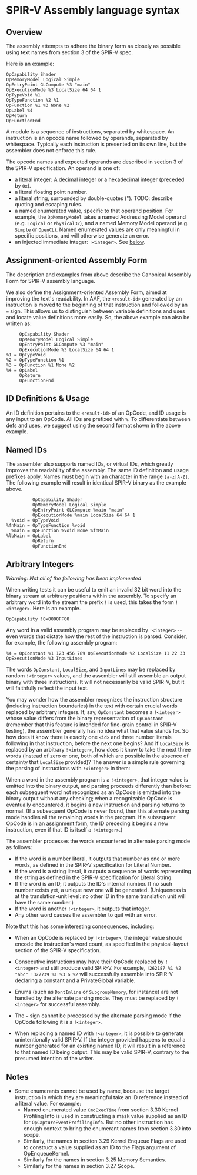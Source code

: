 # SPIR-V Assembly language syntax

## Overview

The assembly attempts to adhere the binary form as closely as possible
using text names from section 3 of the SPIR-V spec.

Here is an example:

```
OpCapability Shader
OpMemoryModel Logical Simple
OpEntryPoint GLCompute %3 "main"
OpExecutionMode %3 LocalSize 64 64 1
OpTypeVoid %1
OpTypeFunction %2 %1
OpFunction %1 %3 None %2
OpLabel %4
OpReturn
OpFunctionEnd
```

A module is a sequence of instructions, separated by whitespace.
An instruction is an opcode name followed by operands, separated by
whitespace.  Typically each instruction is presented on its own line,
but the assembler does not enforce this rule.

The opcode names and expected operands are described in section 3 of
the SPIR-V specification.  An operand is one of:
* a literal integer: A decimal integer or a hexadecimal integer (preceded by `0x`).
* a literal floating point number.
* a literal string, surrounded by double-quotes ("). TODO: describe quoting and
escaping rules.
* a named enumerated value, specific to that operand position.  For example,
the `OpMemoryModel` takes a named Addressing Model operand (e.g. `Logical` or
`Physical32`), and a named Memory Model operand (e.g. `Simple` or `OpenCL`).
Named enumerated values are only meaningful in specific positions, and will
otherwise generate an error.
* an injected immediate integer: `!<integer>`.  See [below](#immediate).

## Assignment-oriented Assembly Form
<a name="assignment-form"></a>
The description and examples from above describe the Canonical Assembly
Form for SPIR-V assembly language.

We also define the Assignment-oriented Assembly Form, aimed at improving
the text's readability.  In AAF, the `<result-id>` generated by an
instruction is moved to the beginning of that instruction and followed by
an `=` sign.  This allows us to distinguish between variable definitions
and uses and locate value definitions more easily.  So, the above example
can also be written as:

```
     OpCapability Shader
     OpMemoryModel Logical Simple
     OpEntryPoint GLCompute %3 "main"
     OpExecutionMode %3 LocalSize 64 64 1
%1 = OpTypeVoid
%2 = OpTypeFunction %1
%3 = OpFunction %1 None %2
%4 = OpLabel
     OpReturn
     OpFunctionEnd
```

## ID Definitions & Usage

An ID definition pertains to the `<result-id>` of an OpCode, and ID usage is any
input to an OpCode. All IDs are prefixed with `%`. To differentiate between
defs and uses, we suggest using the second format shown in the above example.

## Named IDs

The assembler also supports named IDs, or virtual IDs, which greatly improves
the readability of the assembly. The same ID definition and usage prefixes
apply. Names must begin with an character in the range `[a-z|A-Z]`. The
following example will result in identical SPIR-V binary as the example above.

```
          OpCapability Shader
          OpMemoryModel Logical Simple
          OpEntryPoint GLCompute %main "main"
          OpExecutionMode %main LocalSize 64 64 1
  %void = OpTypeVoid
%fnMain = OpTypeFunction %void
  %main = OpFunction %void None %fnMain
%lbMain = OpLabel
          OpReturn
          OpFunctionEnd
```

## Arbitrary Integers
<a name="immediate"></a>

*Warning: Not all of the following has been implemented*

When writing tests it can be useful to emit an invalid 32 bit word into the
binary stream at arbitrary positions within the assembly. To specify an
arbitrary word into the stream the prefix `!` is used, this takes the form
`!<integer>`. Here is an example.

```
OpCapability !0x0000FF00
```

Any word in a valid assembly program may be replaced by `!<integer>` -- even
words that dictate how the rest of the instruction is parsed.  Consider, for
example, the following assembly program:

```
%4 = OpConstant %1 123 456 789 OpExecutionMode %2 LocalSize 11 22 33
OpExecutionMode %3 InputLines
```

The words `OpConstant`, `LocalSize`, and `InputLines` may be replaced by random
`!<integer>` values, and the assembler will still assemble an output binary with
three instructions.  It will not necessarily be valid SPIR-V, but it will
faithfully reflect the input text.

You may wonder how the assembler recognizes the instruction structure (including
instruction boundaries) in the text with certain crucial words replaced by
arbitrary integers.  If, say, `OpConstant` becomes a `!<integer>` whose value
differs from the binary representation of `OpConstant` (remember that this
feature is intended for fine-grain control in SPIR-V testing), the assembler
generally has no idea what that value stands for.  So how does it know there is
exactly one `<id>` and three number literals following in that instruction,
before the next one begins?  And if `LocalSize` is replaced by an arbitrary
`!<integer>`, how does it know to take the next three words (instead of zero or
one, both of which are possible in the absence of certainty that `LocalSize`
provided)?  The answer is a simple rule governing the parsing of instructions
with `!<integer>` in them:

When a word in the assembly program is a `!<integer>`, that integer value is
emitted into the binary output, and parsing proceeds differently than before:
each subsequent word not recognized as an OpCode is emitted into the binary
output without any checking; when a recognizable OpCode is eventually
encountered, it begins a new instruction and parsing returns to normal.  (If a
subsequent OpCode is never found, then this alternate parsing mode handles all
the remaining words in the program.  If a subsequent OpCode is in an
[assignment form](#assignment-form), the ID preceding it begins a new
instruction, even if that ID is itself a `!<integer>`.)

The assembler processes the words encountered in alternate parsing mode as
follows:

* If the word is a number literal, it outputs that number as one or more words,
  as defined in the SPIR-V specification for Literal Number.
* If the word is a string literal, it outputs a sequence of words representing
  the string as defined in the SPIR-V specification for Literal String.
* If the word is an ID, it outputs the ID's internal number.  If no such number
  exists yet, a unique new one will be generated.  (Uniqueness is at the
  translation-unit level: no other ID in the same translation unit will have the
  same number.)
* If the word is another `!<integer>`, it outputs that integer.
* Any other word causes the assembler to quit with an error.

Note that this has some interesting consequences, including:

* When an OpCode is replaced by `!<integer>`, the integer value should encode
  the instruction's word count, as specified in the physical-layout section of
  the SPIR-V specification.

* Consecutive instructions may have their OpCode replaced by `!<integer>` and
  still produce valid SPIR-V.  For example, `!262187 %1 %2 "abc" !327739 %1 %3 6
  %2` will successfully assemble into SPIR-V declaring a constant and a
  PrivateGlobal variable.

* Enums (such as `DontInline` or `SubgroupMemory`, for instance) are not handled
  by the alternate parsing mode.  They must be replaced by `!<integer>` for
  successful assembly.

* The `=` sign cannot be processed by the alternate parsing mode if the OpCode
  following it is a `!<integer>`.

* When replacing a named ID with `!<integer>`, it is possible to generate
  unintentionally valid SPIR-V.  If the integer provided happens to equal a
  number generated for an existing named ID, it will result in a reference to
  that named ID being output.  This may be valid SPIR-V, contrary to the
  presumed intention of the writer.

## Notes

* Some enumerants cannot be used by name, because the target instruction
in which they are meaningful take an ID reference instead of a literal value.
For example:
   * Named enumerated value `CmdExecTime` from section 3.30 Kernel
     Profiling Info is used in constructing a mask value supplied as
     an ID for `OpCaptureEventProfilingInfo`.  But no other instruction
     has enough context to bring the enumerant names from section 3.30
     into scope.
   * Similarly, the names in section 3.29 Kernel Enqueue Flags are used to
     construct a value supplied as an ID to the Flags argument of
     OpEnqueueKernel.
   * Similarly for the names in section 3.25 Memory Semantics.
   * Similarly for the names in section 3.27 Scope.

